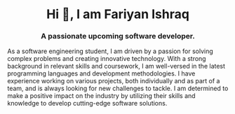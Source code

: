 <h1 align='center'> Hi 👋, I am Fariyan Ishraq </h1>
<h3 align='center'> A passionate upcoming software developer. </h3>
<p>
  As a software engineering student, I am driven by a passion for solving complex problems and creating innovative technology. With a strong background in relevant skills and coursework, I am well-versed in the latest programming languages and development methodologies. I have experience working on various projects, both individually and as part of a team, and is always looking for new challenges to tackle. I am determined to make a positive impact on the industry by utilizing their skills and knowledge to develop cutting-edge software solutions.
</p>
